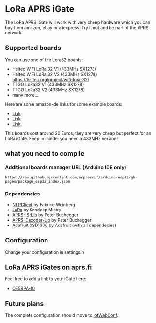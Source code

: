 # LoRa APRS iGate

The LoRa APRS iGate will work with very cheep hardware which you can buy from amazon, ebay or aliexpress.
Try it out and be part of the APRS network.

## Supported boards

You can use one of the Lora32 boards:

* Heltec WiFi LoRa 32 V1 (433MHz SX1278)
* Heltec WiFi LoRa 32 V2 (433MHz SX1278) https://heltec.org/project/wifi-lora-32/
* TTGO LoRa32 V1 (433MHz SX1278)
* TTGO LoRa32 V2 (433MHz SX1278)
* many more...

Here are some amazon-de links for some example boards:
* [Link](https://www.amazon.de/gp/product/B07VPHYYJD/)
* [Link](https://www.amazon.de/gp/product/B078LXL5ZK/)
* [Link](https://www.amazon.de/gp/product/B07QRG89ZV/).

This boards cost around 20 Euros, they are very cheap but perfect for an LoRa iGate.
Keep in minde: you need a 433MHz version!

## what you need to compile

### Additional boards manager URL (Arduino IDE only)

```
https://raw.githubusercontent.com/espressif/arduino-esp32/gh-pages/package_esp32_index.json
```

### Dependencies

* [NTPClient](https://github.com/arduino-libraries/NTPClient) by Fabrice Weinberg
* [LoRa](https://github.com/sandeepmistry/arduino-LoRa) by Sandeep Mistry
* [APRS-IS-Lib](https://github.com/peterus/APRS-IS-Lib) by Peter Buchegger
* [APRS-Decoder-Lib](https://github.com/peterus/APRS-Decoder-Lib) by Peter Buchegger
* [Adafruit SSD1306](https://github.com/adafruit/Adafruit_SSD1306) by Adafruit (with all dependecies)

## Configuration

Change your configuration in settings.h

## LoRa APRS iGates on aprs.fi

Feel free to add a link to your iGate here:

* [OE5BPA-10](https://aprs.fi/info/a/OE5BPA-10)

## Future plans

The complete configuration should move to [IotWebConf](https://github.com/prampec/IotWebConf).
